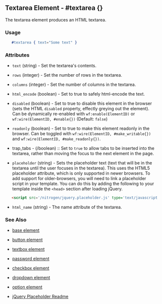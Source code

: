 <!-- dash: #textarea | Element | ###:Section -->


## Textarea Element - #textarea {}

  The textarea element produces an HTML textarea.

### Usage

```erlang
   #textarea { text="Some text" }

```

### Attributes

   * `text` (string) - Set the textarea's contents.

   * `rows` (integer) - Set the number of rows in the textarea.

   * `columns` (integer) - Set the number of columns in the textarea.

   * `html_encode` (boolean) - Set to true to safely html-encode the text.

   * `disabled` (boolean) - Set to true to disable this element in the
	  browser (sets the HTML `disabled` property, effectly greying out the
	  element). Can be dynamically re-enabled with `wf:enable(ElementID)` or
	  `wf:wire(ElementID, #enable{})` (Default: `false`)

   * `readonly` (boolean) - Set to true to make this element readonly in the
	  browser. Can be toggled with `wf:wire(ElementID, #make_writable{})` and
	  `wf:wire(ElementID, #make_readonly{})`.

 *  trap_tabs - (/boolean) :: Set to `true` to allow tabs to be inserted into
	 the textarea, rather than moving the focus to the next element in the page.

   * `placeholder` (string) - Sets the placeholder text (text that will be
	  in the textarea until the user focuses in the textarea). This uses the
	  HTML5 placeholder attribute, which is only supported in newer browsers.
	  To add support for older-browsers, you will need to link a placeholder
	  script in your template. You can do this by adding the following to your
	  template inside the `<head>` section after loading jQuery.

```html
   <script src='/nitrogen/jquery.placeholder.js' type='text/javascript'></script>

```

   * `html_name` (string) - The name attribute of the textarea.

### See Also

 *  [base element](./element_base.md)

 *  [button element](./button.md)

 *  [textbox element](./textbox.md)

 *  [password element](./password.md)

 *  [checkbox element](./checkbox.md)

 *  [dropdown element](./dropdown.md)

 *  [option element](./option.md)

 *  [jQuery Placeholder Readme](https://github.com/mathiasbynens/jquery-placeholder)
